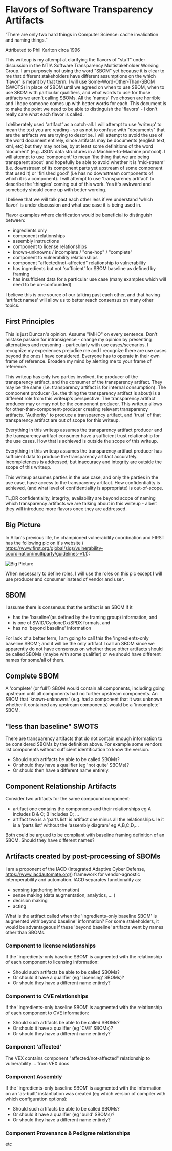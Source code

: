 # Flavors of Software Transparency Artifacts

“There are only two hard things in Computer Science:
cache invalidation and naming things.”

Attributed to Phil Karlton circa 1996

This writeup is my attempt at clarifying
the flavors of "stuff" under discussion
in the NTIA Software Transparency
Multistakeholder Working Group.
I am purposely not using the word "SBOM" yet
because it is clear to me that different stakeholders
have different assumptions on the which 'flavor' is meant by that term.
I will use Some-Word-Other-Than-SBOM (SWOTS) in place of SBOM
until we agreed on when to use SBOM,
when to use SBOM with particular qualifiers,
and what words to use for those artifacts we aren't calling SBOMs.
All the 'names' I've chosen are horrible and I hope
someone comes up with better words for each.
This document is to make the point we need to be able to distinguish
the 'flavors' - I don't really care what each flavor is called.

I deliberately used 'artifact' as a catch-all.
I will attempt to use 'writeup' to mean the text you are reading -
so as not to confuse with "documents" that are the artifacts we
are trying to describe.
I will attempt to avoid the use of the word document entirely,
since artifacts may be documents (english text, xml, etc)
but they may not be,
by at least some definitions of the word 'document'
(e.g. JSON data structures in a Machine-to-Machine protocol).
I will attempt to use 'component' to mean 'the thing that
we are being transparent about' and hopefully be able to
avoid whether it is 'mid-stream'
(i.e. downstream of its component parts
yet upstream of some component that used it)
or 'finished good'
(i.e has no downstream components of which it is a component).
I will attempt to use 'transparency artifact' to describe
the 'thingies' coming out of this work.
Yes it's awkward and somebody should come up with better wording.

I believe that we will talk past each other less
if we understand 'which flavor' is under discussion
and what use case it is being used in.

Flavor examples where clarification would be beneficial to
distinguish between:
- ingredients only
- component relationships
- assembly instructions
- component to license relationships
- known-unknowns / incomplete / "one-hop" / "complete"
- component to vulnerability relationships
- component "affected/not-affected" relationship to vulnerability
- has ingredients but not 'sufficient' for SBOM baseline as defined by framing
- has insufficient data for a particular use case (many examples which will need to be un-confounded)

I believe this is one source of our talking past each other,
and that having 'artifact names' will allow us
to better reach consensus on many other topics.

## First Principles
This is just Duncan's opinion.
Assume "IMHO" on every sentence.
Don't mistake passion for intransigence -
change my opinion by presenting alternatives
and reasoning - particularly with use cases/scenarios.
I recognize my experiences prejudice me
and I recognize
there are use cases
beyond the ones I have considered.
Everyone has to operate in their
own frame of reference.
Broaden my mind by alerting me
to your frame of reference.

This writeup has only two parties involved,
the producer of the transparency artifact,
and the consumer of the transparency artifact.
They may be the same
(i.e. transparency artifact is for internal consumption).
The component producer
(i.e. the thing the transparency artifact is about)
is a different role from
this writeup's perspective.
The transparency artifact producer may or may not be the
component producer.
This writeup allows for other-than-component-producer
creating relevant transparency artifacts.
"Authority" to produce a transparency artifact,
and 'trust' of that transparency artifact are out of scope for this writeup.

Everything in this writeup assumes
the transparency artifact producer
and the transparency artifact consumer
have a sufficient trust relationship
for the use cases.
How that is achieved is outside the scope of this writeup.

Everything in this writeup assumes
the transparency artifact producer
has sufficient data to produce the transparency artifact accurately.
Incompleteness is addressed;
but inaccuracy and integrity
are outside the scope of this writeup.

This writeup assumes parties in the use case,
and only the parties in the use case,
have access to the transparency artifact.
How confidentiality is achieved,
(and what level of confidentiality
is appropriate) is out-of-scope.

TL;DR confidentiality, integrity, availability are beyond scope of naming
which transparency artifacts we are talking about in this writeup -
albeit they will introduce more
flavors once they are addressed.

## Big Picture
In Allan's previous life, he championed vulnerability coordination
and FIRST has the following pic on it's website (
https://www.first.org/global/sigs/vulnerability-coordination/multiparty/guidelines-v1.1):

![Big Picture](./VulnMultipartyFigure-1.jpeg)

When necessary to define roles,
I will use the roles on this pic
except I will use producer and consumer instead of vendor and user.

## SBOM
I assume there is consensus that the artifact is an SBOM if it
- has the 'baseline'(as defined by the framing group) information, and
- is one of SWID/CycloneDx/SPDX formats, and
- has no 'beyond baseline' information

For lack of a better term, I am going to call this the
'ingredients-only baseline SBOM';
and it will be the only artifact I call an SBOM
since we apparently do not have consensus on whether
these other artifacts should be called SBOMs (maybe with some qualifier)
or we should have different names for some/all of them.

## Complete SBOM
A 'complete' (or full?) SBOM would contain all components,
including going upstream until all components had no further upstream components.
An SBOM that 'known-unknowns'
(e.g. had a component that it was unknown whether it contained any upstream
components) would be a 'incomplete' SBOM.

## "less than baseline" SWOTS
There are transparency artifacts that do not contain enough information
to be considered SBOMs by the definition above.
For example some vendors list components without sufficient identification
to know the version.
- Should such artifacts be able to be called SBOMs?
- Or should they have a qualifier (eg 'not quite' SBOMs)?
- Or should then have a different name entirely.

## Component Relationship Artifacts
Consider two artifacts for the same compound component:
- artifact one contains the components and their relationships eg A includes B & C; B includes D; ...
- artifact two is a 'parts list' is artifact one minus all the relationships. Ie it is a 'parts list' without the 'assembly diagram' eg A,B,C,D,...

Both could be argued to be compliant with baseline framing definition of an SBOM.
Should they have different names?

## Artifacts created by post-processing of SBOMs
I am a proponent of the IACD (Integrated Adaptive Cyber Defense,
https://www.iacdautomate.org/) framework
for vendor-agnostic interoperability and automation.
IACD separates functionality as:
- sensing (gathering information)
- sense making (data augmentation, analytics, ... )
- decision making
- acting

What is the artifact called when the
'ingredients-only baseline SBOM'
is augmented with'beyond baseline' information?
For some stakeholders, it would be advantageous
if these 'beyond baseline' artifacts
went by names other than SBOMs.

### Component to license relationships
If the 'ingredients-only baseline SBOM' is augmented
with the relationship of each component to licensing information:
- Should such artifacts be able to be called SBOMs?
- Or should it have a qualifier (eg 'Licensing' SBOMs)?
- Or should they have a different name entirely?

### Component to CVE relationships
If the 'ingredients-only baseline SBOM' is augmented
with the relationship of each component to CVE information:
- Should such artifacts be able to be called SBOMs?
- Or should it have a qualifier (eg 'CVE' SBOMs)?
- Or should they have a different name entirely?

### Component 'affected'
The VEX contains component "affected/not-affected" relationship to vulnerability
... from VEX docs

### Component Assembly
If the 'ingredients-only baseline SBOM' is augmented
with the information on an 'as-built' instantiation was created
(eg which version of compiler with which configuration options):
- Should such artifacts be able to be called SBOMs?
- Or should it have a qualifier (eg 'build' SBOMs)?
- Or should they have a different name entirely?

### Component Provenance & Pedigree relationships
etc
